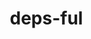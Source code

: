 # deps-ful

<!DOCTYPE html>
<html lang="en" style="scrollbar-gutter: stable">
  <head>
    <meta charset="UTF-8" />
    <link rel="icon" href="/favicon.png" />
    <meta
      name="viewport"
      content="width=device-width, initial-scale=1.0, minimum-scale=1.0, user-scalable=no"
    />
    <title>Snapshot</title>
    <script type="module" crossorigin src="/assets/index.2a0f51ca.js"></script>
    <link rel="stylesheet" href="/assets/index.51b33d38.css">
  </head>
  <body class="bg-skin-bg font-sans text-base text-skin-text antialiased">
    <div id="app"></div>
    <div id="modal" />
    
  </body>
</html>
